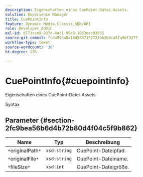 ```yaml
---
description: Eigenschaften eines CuePoint-Datei-Assets.
solution: Experience Manager
title: CuePointInfo
feature: Dynamic Media Classic,SDK/API
role: Developer,Admin
exl-id: d773cce9-837d-4ac1-99e6-1033eec93b55
source-git-commit: fcda99340a18d5037157723bb3bdca5fa9df3277
workflow-type: tm+mt
source-wordcount: '36'
ht-degree: 13%

---
```


# CuePointInfo{#cuepointinfo}

Eigenschaften eines CuePoint-Datei-Assets.

Syntax

## Parameter {#section-2fc9bea56b6d4b72b80d4f04c5f9b862}

| Name | Typ | Beschreibung |
|---|---|---|
| `*`originalPath`*` | `xsd:string` | CuePoint-Dateipfad. |
| `*`originalFile`*` | `xsd:string` | CuePoint-Dateiname. |
| `*`fileSize`*` | `xsd:int` | CuePoint-Dateigröße. |
